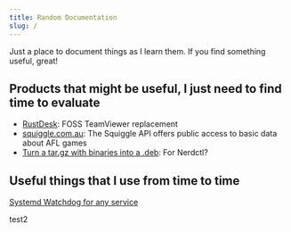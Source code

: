 ```yaml
---
title: Random Documentation
slug: /
---
```

Just a place to document things as I learn them.  If you find something useful, great!

## Products that might be useful, I just need to find time to evaluate
* [RustDesk](https://rustdesk.com/): FOSS TeamViewer replacement
* [squiggle.com.au](https://api.squiggle.com.au/): The Squiggle API offers public access to basic data about AFL games
* [Turn a tar.gz with binaries into a .deb](https://www.internalpointers.com/post/build-binary-deb-package-practical-guide): For Nerdctl?

## Useful things that I use from time to time
[Systemd Watchdog for any service](https://www.medo64.com/2019/01/systemd-watchdog-for-any-service/)

test2